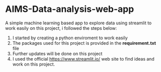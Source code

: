 # AIMS-Data-analysis-web-app
A simple machine learning based app to explore data using streamlit
to work easily on this project, i followed the steps below:
1. I started by creating a python enviroment to work easily
2. The packages used for this project is provided in the **requirement.txt** file
3. Further updates will be done on this project
4. I used the official https://www.streamlit.io/ web site to find ideas and work on this project.
